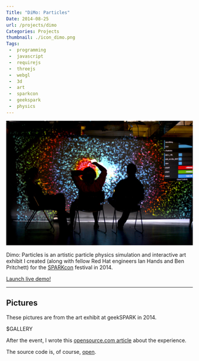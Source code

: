 ```yaml
---
Title: "DiMo: Particles"
Date: 2014-08-25
url: /projects/dimo
Categories: Projects
thumbnail: ./icon_dimo.png
Tags:
 -  programming
 -  javascript
 -  requirejs
 -  threejs
 -  webgl
 -  3d
 -  art
 -  sparkcon
 -  geekspark
 -  physics
---
```


<img class="col-md-7" src="setup.jpg" alt="night-before setup image" style="padding-left: 0; padding-right: 30px" />

Dimo: Particles is an artistic particle physics simulation and interactive art
exhibit I created (along with fellow Red Hat engineers Ian Hands and Ben
Pritchett) for the [SPARKcon][sparkcon] festival in 2014.

<p><a class="btn btn-default btn-lg" href="/static/projects/dimo/">Launch live demo!</a></p>

<div class="clearfix"></div>

<hr>

## Pictures

These pictures are from the art exhibit at geekSPARK in 2014.

$GALLERY

After the event, I wrote this [opensource.com article][osdc] about the experience.

The source code is, of course, [open][dimogit].

[sparkcon]: https://en.wikipedia.org/wiki/sparkcon
[dimogit]: https://github.com/geekspark-rh/dimo-renderer
[osdc]: http://opensource.com/life/15/2/sparkcon-geekspark-digital-motion-exhibit
